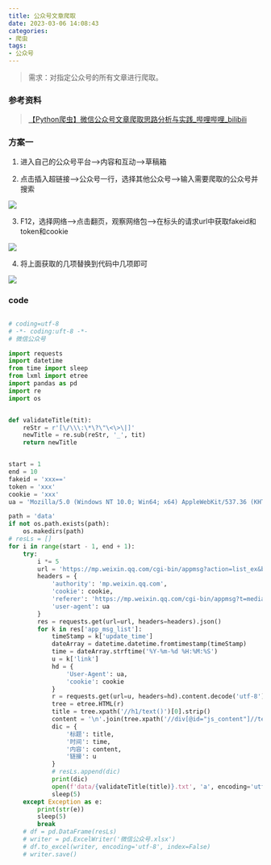 ```yaml
---
title: 公众号文章爬取
date: 2023-03-06 14:08:43
categories:
- 爬虫
tags:
- 公众号
---
```



> 需求：对指定公众号的所有文章进行爬取。


### 参考资料

> [【Python爬虫】微信公众号文章爬取思路分析与实践_哔哩哔哩_bilibili](https://www.bilibili.com/video/BV1qM411P72g/?spm_id_from=333.337.top_right_bar_window_history.content.click&vd_source=0a2bd2d5e3c437b3fd7699cd52ebe78d)

### 方案一

1. 进入自己的公众号平台——>内容和互动——>草稿箱


2. 点击插入超链接——>公众号一行，选择其他公众号——>输入需要爬取的公众号并搜索

![](/images/公众号爬虫-2.png)

3. F12，选择网络——>点击翻页，观察网络包——>在标头的请求url中获取fakeid和token和cookie

![](/images/fakeid-token-cookie.png)


4. 将上面获取的几项替换到代码中几项即可

![](/images/gzh-code.png)


### code

``` python

# coding=utf-8
# -*- coding:uft-8 -*-
# 微信公众号

import requests
import datetime
from time import sleep
from lxml import etree
import pandas as pd
import re
import os


def validateTitle(tit):
    reStr = r'[\/\\\:\*\?\"\<\>\|]'
    newTitle = re.sub(reStr, '_', tit)
    return newTitle


start = 1
end = 10
fakeid = 'xxx=='
token = 'xxx'
cookie = 'xxx'
ua = 'Mozilla/5.0 (Windows NT 10.0; Win64; x64) AppleWebKit/537.36 (KHTML, like Gecko) Chrome/100.0.4896.88 Safari/537.36'

path = 'data'
if not os.path.exists(path):
    os.makedirs(path)
# resLs = []
for i in range(start - 1, end + 1):
    try:
        i *= 5
        url = 'https://mp.weixin.qq.com/cgi-bin/appmsg?action=list_ex&begin={}&count=5&fakeid={}&type=9&query=&token={}&lang=zh_CN&f=json&ajax=1'.format(i, fakeid, token)
        headers = {
            'authority': 'mp.weixin.qq.com',
            'cookie': cookie,
            'referer': 'https://mp.weixin.qq.com/cgi-bin/appmsg?t=media/appmsg_edit_v2&action=edit&isNew=1&type=10&token={}&lang=zh_CN'.format(token),
            'user-agent': ua
        }
        res = requests.get(url=url, headers=headers).json()
        for k in res['app_msg_list']:
            timeStamp = k['update_time']
            dateArray = datetime.datetime.fromtimestamp(timeStamp)
            time = dateArray.strftime('%Y-%m-%d %H:%M:%S')
            u = k['link']
            hd = {
                'User-Agent': ua,
                'cookie': cookie
            }
            r = requests.get(url=u, headers=hd).content.decode('utf-8')
            tree = etree.HTML(r)
            title = tree.xpath('//h1/text()')[0].strip()
            content = '\n'.join(tree.xpath('//div[@id="js_content"]//text()')).strip()
            dic = {
                '标题': title,
                '时间': time,
                '内容': content,
                '链接': u
            }
            # resLs.append(dic)
            print(dic)
            open(f'data/{validateTitle(title)}.txt', 'a', encoding='utf-8').write(f'{title}\n{time}\n{content}')
            sleep(5)
    except Exception as e:
        print(str(e))
        sleep(5)
        break
    # df = pd.DataFrame(resLs)
    # writer = pd.ExcelWriter('微信公众号.xlsx')
    # df.to_excel(writer, encoding='utf-8', index=False)
    # writer.save()

```